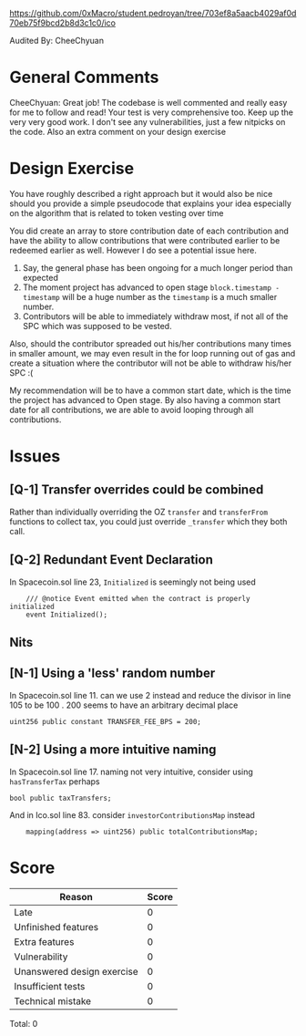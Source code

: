 https://github.com/0xMacro/student.pedroyan/tree/703ef8a5aacb4029af0d70eb75f9bcd2b8d3c1c0/ico

Audited By: CheeChyuan

# General Comments

CheeChyuan:
Great job! The codebase is well commented and really easy for me to follow and read! Your test is very comprehensive too. Keep up the very very good work. I don't see any vulnerabilities, just a few nitpicks on the code. Also an extra comment on your design exercise

# Design Exercise

You have roughly described a right approach but it would also be nice should you provide a simple pseudocode that explains your idea especially on the algorithm that is related to token vesting over time

You did create an array to store contribution date of each contribution and have the ability to allow contributions that were contributed earlier to be redeemed earlier as well. However I do see a potential issue here.

1. Say, the general phase has been ongoing for a much longer period than expected
2. The moment project has advanced to open stage `block.timestamp - timestamp` will be a huge number as the `timestamp` is a much smaller number.
3. Contributors will be able to immediately withdraw most, if not all of the SPC which was supposed to be vested.

Also, should the contributor spreaded out his/her contributions many times in smaller amount, we may even result in the for loop running out of gas and create a situation where the contributor will not be able to withdraw his/her SPC :(

My recommendation will be to have a common start date, which is the time the project has advanced to Open stage. By also having a common start date for all contributions, we are able to avoid looping through all contributions.

# Issues

## **[Q-1]** Transfer overrides could be combined

Rather than individually overriding the OZ `transfer` and `transferFrom` functions to collect tax, you could just override `_transfer` which they both call.

## **[Q-2]** Redundant Event Declaration

In Spacecoin.sol line 23, `Initialized` is seemingly not being used

```
    /// @notice Event emitted when the contract is properly initialized
    event Initialized();
```

## Nits

## **[N-1]** Using a 'less' random number

In Spacecoin.sol line 11. can we use 2 instead and reduce the divisor in line 105 to be 100 .
200 seems to have an arbitrary decimal place

```
uint256 public constant TRANSFER_FEE_BPS = 200;
```

## **[N-2]** Using a more intuitive naming

In Spacecoin.sol line 17. naming not very intuitive, consider using `hasTransferTax` perhaps

```
bool public taxTransfers;
```

And in Ico.sol line 83. consider `investorContributionsMap` instead

```
    mapping(address => uint256) public totalContributionsMap;

```

# Score

| Reason                     | Score |
| -------------------------- | ----- |
| Late                       | 0     |
| Unfinished features        | 0     |
| Extra features             | 0     |
| Vulnerability              | 0     |
| Unanswered design exercise | 0     |
| Insufficient tests         | 0     |
| Technical mistake          | 0     |

Total: 0
